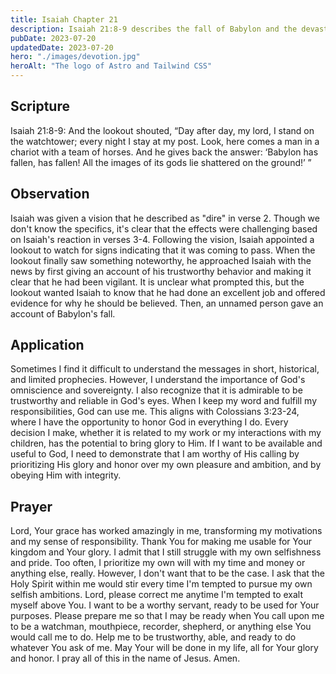 ```yaml
---
title: Isaiah Chapter 21
description: Isaiah 21:8-9 describes the fall of Babylon and the devastation that will come upon the city. It is a reminder of the consequences of disobedience and the ultimate power of God to bring judgment upon the wicked.
pubDate: 2023-07-20
updatedDate: 2023-07-20
hero: "./images/devotion.jpg"
heroAlt: "The logo of Astro and Tailwind CSS"
---
```


## Scripture

  

Isaiah 21:8-9: And the lookout shouted, “Day after day, my lord, I stand on the watchtower; every night I stay at my post. Look, here comes a man in a chariot with a team of horses. And he gives back the answer: ‘Babylon has fallen, has fallen! All the images of its gods lie shattered on the ground!’ ”
  

## Observation

Isaiah was given a vision that he described as "dire" in verse 2. Though we don't know the specifics, it's clear that the effects were challenging based on Isaiah's reaction in verses 3-4. Following the vision, Isaiah appointed a lookout to watch for signs indicating that it was coming to pass. When the lookout finally saw something noteworthy, he approached Isaiah with the news by first giving an account of his trustworthy behavior and making it clear that he had been vigilant. It is unclear what prompted this, but the lookout wanted Isaiah to know that he had done an excellent job and offered evidence for why he should be believed. Then, an unnamed person gave an account of Babylon's fall.
  


## Application

Sometimes I find it difficult to understand the messages in short, historical, and limited prophecies. However, I understand the importance of God's omniscience and sovereignty. I also recognize that it is admirable to be trustworthy and reliable in God's eyes. When I keep my word and fulfill my responsibilities, God can use me. This aligns with Colossians 3:23-24, where I have the opportunity to honor God in everything I do. Every decision I make, whether it is related to my work or my interactions with my children, has the potential to bring glory to Him. If I want to be available and useful to God, I need to demonstrate that I am worthy of His calling by prioritizing His glory and honor over my own pleasure and ambition, and by obeying Him with integrity.

  

## Prayer

Lord, Your grace has worked amazingly in me, transforming my motivations and my sense of responsibility. Thank You for making me usable for Your kingdom and Your glory. I admit that I still struggle with my own selfishness and pride. Too often, I prioritize my own will with my time and money or anything else, really. However, I don't want that to be the case. I ask that the Holy Spirit within me would stir every time I'm tempted to pursue my own selfish ambitions. Lord, please correct me anytime I'm tempted to exalt myself above You. I want to be a worthy servant, ready to be used for Your purposes. Please prepare me so that I may be ready when You call upon me to be a watchman, mouthpiece, recorder, shepherd, or anything else You would call me to do. Help me to be trustworthy, able, and ready to do whatever You ask of me. May Your will be done in my life, all for Your glory and honor. I pray all of this in the name of Jesus. Amen.